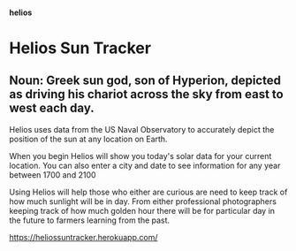 #### helios
# Helios Sun Tracker

## Noun: Greek sun god, son of Hyperion, depicted as driving his chariot across the sky from east to west each day.
Helios uses data from the US Naval Observatory to accurately depict the position of the sun at any location on Earth.

When you begin Helios will show you today's solar data for your current location. You can also enter a city and date to see information for any year between 1700 and 2100

Using Helios will help those who either are curious are need to keep track of how much sunlight will be in day. From either professional photographers keeping track of how much golden hour there will be for particular day in the future to farmers learning from the past.

https://heliossuntracker.herokuapp.com/

